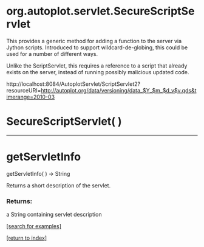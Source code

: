 # org.autoplot.servlet.SecureScriptServlet

This provides a generic method for adding a function to the server via Jython scripts.  Introduced
 to support wildcard-de-globing, this could be used for a number of different ways.
 
 Unlike the ScriptServlet, this requires a reference to a script that already exists on the server, instead of 
 running possibly malicious updated code.

 http://localhost:8084/AutoplotServlet/ScriptServlet2?resourceURI=http://autoplot.org/data/versioning/data_$Y_$m_$d_v$v.qds&timerange=2010-03

# SecureScriptServlet( )


***
<a name="getServletInfo"></a>
# getServletInfo
getServletInfo(  ) &rarr; String

Returns a short description of the servlet.

### Returns:
a String containing servlet description

<a href="https://github.com/autoplot/dev/search?q=getServletInfo&unscoped_q=getServletInfo">[search for examples]</a>

<a href="https://github.com/autoplot/documentation/blob/master/javadoc/index-all.md">[return to index]</a>

